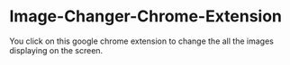 # Image-Changer-Chrome-Extension
You click on this google chrome extension to 
change the all the images displaying on the screen.